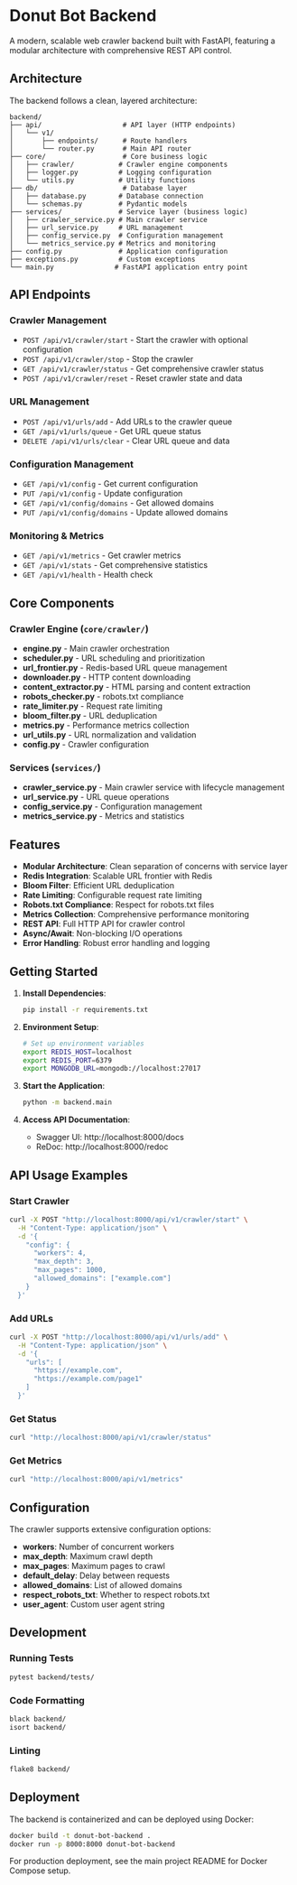 # Donut Bot Backend

A modern, scalable web crawler backend built with FastAPI, featuring a modular architecture with comprehensive REST API control.

## Architecture

The backend follows a clean, layered architecture:

```
backend/
├── api/                    # API layer (HTTP endpoints)
│   └── v1/
│       ├── endpoints/      # Route handlers
│       └── router.py       # Main API router
├── core/                   # Core business logic
│   ├── crawler/           # Crawler engine components
│   ├── logger.py          # Logging configuration
│   └── utils.py           # Utility functions
├── db/                     # Database layer
│   ├── database.py        # Database connection
│   └── schemas.py         # Pydantic models
├── services/              # Service layer (business logic)
│   ├── crawler_service.py # Main crawler service
│   ├── url_service.py     # URL management
│   ├── config_service.py  # Configuration management
│   └── metrics_service.py # Metrics and monitoring
├── config.py              # Application configuration
├── exceptions.py          # Custom exceptions
└── main.py               # FastAPI application entry point
```

## API Endpoints

### Crawler Management
- `POST /api/v1/crawler/start` - Start the crawler with optional configuration
- `POST /api/v1/crawler/stop` - Stop the crawler
- `GET /api/v1/crawler/status` - Get comprehensive crawler status
- `POST /api/v1/crawler/reset` - Reset crawler state and data

### URL Management
- `POST /api/v1/urls/add` - Add URLs to the crawler queue
- `GET /api/v1/urls/queue` - Get URL queue status
- `DELETE /api/v1/urls/clear` - Clear URL queue and data

### Configuration Management
- `GET /api/v1/config` - Get current configuration
- `PUT /api/v1/config` - Update configuration
- `GET /api/v1/config/domains` - Get allowed domains
- `PUT /api/v1/config/domains` - Update allowed domains

### Monitoring & Metrics
- `GET /api/v1/metrics` - Get crawler metrics
- `GET /api/v1/stats` - Get comprehensive statistics
- `GET /api/v1/health` - Health check

## Core Components

### Crawler Engine (`core/crawler/`)
- **engine.py** - Main crawler orchestration
- **scheduler.py** - URL scheduling and prioritization
- **url_frontier.py** - Redis-based URL queue management
- **downloader.py** - HTTP content downloading
- **content_extractor.py** - HTML parsing and content extraction
- **robots_checker.py** - robots.txt compliance
- **rate_limiter.py** - Request rate limiting
- **bloom_filter.py** - URL deduplication
- **metrics.py** - Performance metrics collection
- **url_utils.py** - URL normalization and validation
- **config.py** - Crawler configuration

### Services (`services/`)
- **crawler_service.py** - Main crawler service with lifecycle management
- **url_service.py** - URL queue operations
- **config_service.py** - Configuration management
- **metrics_service.py** - Metrics and statistics

## Features

- **Modular Architecture**: Clean separation of concerns with service layer
- **Redis Integration**: Scalable URL frontier with Redis
- **Bloom Filter**: Efficient URL deduplication
- **Rate Limiting**: Configurable request rate limiting
- **Robots.txt Compliance**: Respect for robots.txt files
- **Metrics Collection**: Comprehensive performance monitoring
- **REST API**: Full HTTP API for crawler control
- **Async/Await**: Non-blocking I/O operations
- **Error Handling**: Robust error handling and logging

## Getting Started

1. **Install Dependencies**:
   ```bash
   pip install -r requirements.txt
   ```

2. **Environment Setup**:
   ```bash
   # Set up environment variables
   export REDIS_HOST=localhost
   export REDIS_PORT=6379
   export MONGODB_URL=mongodb://localhost:27017
   ```

3. **Start the Application**:
   ```bash
   python -m backend.main
   ```

4. **Access API Documentation**:
   - Swagger UI: http://localhost:8000/docs
   - ReDoc: http://localhost:8000/redoc

## API Usage Examples

### Start Crawler
```bash
curl -X POST "http://localhost:8000/api/v1/crawler/start" \
  -H "Content-Type: application/json" \
  -d '{
    "config": {
      "workers": 4,
      "max_depth": 3,
      "max_pages": 1000,
      "allowed_domains": ["example.com"]
    }
  }'
```

### Add URLs
```bash
curl -X POST "http://localhost:8000/api/v1/urls/add" \
  -H "Content-Type: application/json" \
  -d '{
    "urls": [
      "https://example.com",
      "https://example.com/page1"
    ]
  }'
```

### Get Status
```bash
curl "http://localhost:8000/api/v1/crawler/status"
```

### Get Metrics
```bash
curl "http://localhost:8000/api/v1/metrics"
```

## Configuration

The crawler supports extensive configuration options:

- **workers**: Number of concurrent workers
- **max_depth**: Maximum crawl depth
- **max_pages**: Maximum pages to crawl
- **default_delay**: Delay between requests
- **allowed_domains**: List of allowed domains
- **respect_robots_txt**: Whether to respect robots.txt
- **user_agent**: Custom user agent string

## Development

### Running Tests
```bash
pytest backend/tests/
```

### Code Formatting
```bash
black backend/
isort backend/
```

### Linting
```bash
flake8 backend/
```

## Deployment

The backend is containerized and can be deployed using Docker:

```bash
docker build -t donut-bot-backend .
docker run -p 8000:8000 donut-bot-backend
```

For production deployment, see the main project README for Docker Compose setup. 